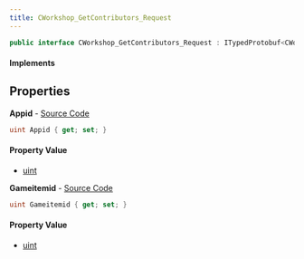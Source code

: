 ```yaml
---
title: CWorkshop_GetContributors_Request
---
```


```csharp
public interface CWorkshop_GetContributors_Request : ITypedProtobuf<CWorkshop_GetContributors_Request>, INativeHandle
```

#### Implements

## Properties

**Appid** - [Source Code](https://github.com/swiftly-solution/swiftlys2/blob/main/managed/src/SwiftlyS2.Generated/Protobufs/Interfaces/CWorkshop_GetContributors_Request.cs#L13)

```csharp
uint Appid { get; set; }
```

#### Property Value

- [uint](https://learn.microsoft.com/dotnet/api/system.uint32)

**Gameitemid** - [Source Code](https://github.com/swiftly-solution/swiftlys2/blob/main/managed/src/SwiftlyS2.Generated/Protobufs/Interfaces/CWorkshop_GetContributors_Request.cs#L16)

```csharp
uint Gameitemid { get; set; }
```

#### Property Value

- [uint](https://learn.microsoft.com/dotnet/api/system.uint32)

